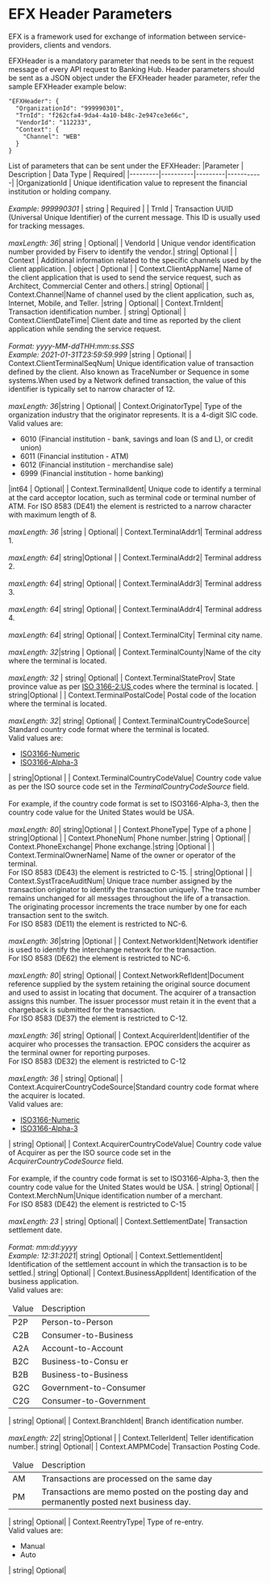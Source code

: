 # EFX Header Parameters

EFX is a framework used for exchange of information between service-providers, clients and vendors.

EFXHeader is a mandatory parameter that needs to be sent in the request message of every API request to Banking Hub. Header parameters should be sent as a JSON object under the EFXHeader header parameter, refer the sample EFXHeader example below:

```
"EFXHeader": {
  "OrganizationId": "999990301",
  "TrnId": "f262cfa4-9da4-4a10-b48c-2e947ce3e66c",
  "VendorId": "112233",
  "Context": {
    "Channel": "WEB"
  }
}

```
List of parameters that can be sent under the EFXHeader:
|Parameter | Description | Data Type | Required|
|---------|----------|---------|-----------|
|OrganizationId | Unique identification value to represent the financial institution or holding company. <br><br>*Example: 999990301* | string | Required |
| TrnId | Transaction UUID (Universal Unique Identifier) of the current message. This ID is usually used for tracking messages.<br><br> *maxLength: 36*| string | Optional|
| VendorId | Unique vendor identification number provided by Fiserv to identify the vendor.| string| Optional |
| Context  | Additional information related to the specific channels used by the client application. | object  | Optional |
| Context.ClientAppName| Name of the client application that is used to send the service request, such as Architect, Commercial Center and others.| string| Optional|
| Context.Channel|Name of channel used by the client application, such as, Internet, Mobile, and Teller. |string | Optional|
| Context.TrnIdent| Transaction identification number. | string| Optional|
| Context.ClientDateTime| Client date and time as reported by the client application while sending the service request. <br><br> *Format: yyyy-MM-ddTHH:mm:ss.SSS* <br> *Example: 2021-01-31T23:59:59.999* |string | Optional|
| Context.ClientTerminalSeqNum| Unique identification value of transaction defined by the client. Also known as TraceNumber or Sequence in some systems.When used by a Network defined transaction, the value of this identifier is typically set to narrow character of 12. <br><br> *maxLength: 36*|string | Optional|
| Context.OriginatorType| Type of the organization industry that the originator represents. It is a 4-digit SIC code.  <br> Valid values are: <br> <ul><li> 6010 (Financial institution - bank, savings and loan (S and L), or credit union)</li><li>6011 (Financial institution - ATM)</li> <li>6012 (Financial institution - merchandise sale)</li><li>6999 (Financial institution - home banking)</li></ul>|int64 | Optional|
| Context.TerminalIdent| Unique code to identify a terminal at the card acceptor location, such as terminal code or terminal number of ATM. For ISO 8583 (DE41) the element is restricted to a narrow character with maximum length of 8. <br><br> *maxLength: 36* |string | Optional|
| Context.TerminalAddr1| Terminal address 1. <br><br> *maxLength: 64*| string|Optional |
| Context.TerminalAddr2| Terminal address 2. <br><br> *maxLength: 64*| string| Optional|
| Context.TerminalAddr3| Terminal address 3. <br><br> *maxLength: 64*| string| Optional|
| Context.TerminalAddr4| Terminal address 4. <br><br> *maxLength: 64*| string| Optional|
| Context.TerminalCity| Terminal city name. <br><br> *maxLength: 32*|string | Optional|
| Context.TerminalCounty|Name of the city where the terminal is located. <br><br> *maxLength: 32* | string| Optional|
| Context.TerminalStateProv| State province value as per <a href="https://en.wikipedia.org/wiki/ISO_3166-2:US" title="Click to open in a new tab" target="_blank"> ISO 3166-2:US </a>codes where the terminal is located. | string|Optional |
| Context.TerminalPostalCode| Postal code of the location where the terminal is located. <br><br> *maxLength: 32*| string| Optional|
| Context.TerminalCountryCodeSource|  Standard country code format where the terminal is located.<br> Valid values are: <ul><li> <a href="https://en.wikipedia.org/wiki/ISO_3166-1_numeric" title="Click to open in a new tab" target="_blank"> ISO3166-Numeric</a> </li> <li>  <a href="https://en.wikipedia.org/wiki/ISO_3166-1_alpha-3" title="Click to open in a new tab" target="_blank"> ISO3166-Alpha-3</a> </li></ul>| string|Optional |
| Context.TerminalCountryCodeValue| Country code value as per the ISO source code set in the *TerminalCountryCodeSource* field. <br><br>For example, if the country code format is set to ISO3166-Alpha-3, then the country code value for the United States would be USA. <br><br> *maxLength: 80*| string|Optional |
| Context.PhoneType|  Type of a phone | string|Optional |
| Context.PhoneNum| Phone number.|string | Optional|
| Context.PhoneExchange| Phone exchange.|string |Optional |
| Context.TerminalOwnerName| Name of the owner or operator of the terminal. <br>For ISO 8583 (DE43) the element is restricted to C-15. | string|Optional |
| Context.SystTraceAuditNum| Unique trace number assigned by the transaction originator to identify the transaction uniquely. The trace number remains unchanged for all messages throughout the life of a transaction. The originating processor increments the trace number by one for each transaction sent to the switch. <br> For ISO 8583 (DE11) the element is restricted to NC-6.<br><br>  *maxLength: 36*|string |Optional |
| Context.NetworkIdent|Network identifier is used to identify the interchange network for the transaction. <br> For ISO 8583 (DE62) the element is restricted to NC-6. <br><br> *maxLength: 80*| string| Optional|
| Context.NetworkRefIdent|Document reference supplied by the system retaining the original source document and used to assist in locating that document. The acquirer of a transaction assigns this number. The issuer processor must retain it in the event that a chargeback is submitted for the transaction. <br>For ISO 8583 (DE37) the element is restricted to C-12.<br><br> *maxLength: 36*| string| Optional|
| Context.AcquirerIdent|Identifier of the acquirer who processes the transaction. EPOC considers the acquirer as the terminal owner for reporting purposes.<br>For ISO 8583 (DE32) the element is restricted to C-12<br><br> *maxLength: 36* | string| Optional|
| Context.AcquirerCountryCodeSource|Standard country code format where the acquirer is located.<br> Valid values are: <ul><li> <a href="https://en.wikipedia.org/wiki/ISO_3166-1_numeric" title="Click to open in a new tab" target="_blank"> ISO3166-Numeric</a> </li> <li>  <a href="https://en.wikipedia.org/wiki/ISO_3166-1_alpha-3" title="Click to open in a new tab" target="_blank"> ISO3166-Alpha-3</a> </li></ul> | string| Optional|
| Context.AcquirerCountryCodeValue| Country code value of Acquirer as per the ISO source code set in the *AcquirerCountryCodeSource* field. <br><br> For example, if the country code format is set to ISO3166-Alpha-3, then the country code value for the United States would be USA. | string| Optional|
| Context.MerchNum|Unique identification number of a merchant. <br>For ISO 8583 (DE42) the element is restricted to C-15 <br><br> *maxLength: 23* | string| Optional|
| Context.SettlementDate| Transaction settlement date. <br><br> *Format: mm:dd:yyyy* <br>*Example: 12:31:2021*| string| Optional|
| Context.SettlementIdent| Identification of the settlement account in which the transaction is to be settled.| string| Optional|
| Context.BusinessApplIdent| Identification of the business application. <br>Valid values are: <table><thead><td>Value</td>	<td>Description</td></thead><tbody><tr><td>P2P</td>	<td>Person-to-Person</td></tr><tr><td>C2B</td>	<td>Consumer-to-Business</td></tr>  <tr><td>A2A</td>	<td>Account-to-Account</td></tr>  <tr><td>B2C</td>	<td>Business-to-Consu er</td></tr>  <tr><td>B2B</td>	<td>Business-to-Business</td></tr>  <tr><td>G2C</td>	<td>Government-to-Consumer</td></tr>  <tr><td>C2G</td>	<td>Consumer-to-Government</td></tr></tbody></table>| string| Optional|
| Context.BranchIdent| Branch identification number. <br><br> *maxLength: 22*| string|Optional |
| Context.TellerIdent| Teller identification number.| string| Optional|
| Context.AMPMCode| Transaction Posting Code. <br> <table><thead><td>Value</td>	<td>Description</td></thead><tbody><tr><td>AM</td>	<td>Transactions are processed on the same day</td></tr><tr><td>PM</td>	<td>Transactions are memo posted on the posting day and permanently posted next business day.</td></tr> </tbody></table> | string| Optional|
| Context.ReentryType| Type of re-entry. <br> Valid values are: <ul><li>Manual</li><li>Auto</li></ul>| string| Optional|


